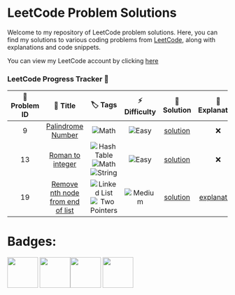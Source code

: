 # LeetCode Problem Solutions

Welcome to my repository of LeetCode problem solutions. Here, you can find my solutions to various coding problems from [LeetCode](https://leetcode.com/), along with explanations and code snippets.

You can view my LeetCode account by clicking [here](https://leetcode.com/GiacomoLeetCode/)
### LeetCode Progress Tracker 📅
|🎯 Problem ID |📌 Title |🏷️ Tags |⚡ Difficulty |📝 Solution | 📖Explanation |
|:------------:|:-------:|:------:|:------------:|:----------:|:--------------:|
| 9 | [Palindrome Number](https://leetcode.com/problems/palindrome-number/description//) | ![Math](https://img.shields.io/badge/-Math-purple) | ![Easy](https://img.shields.io/badge/-Easy-brightgreen) | [solution](problems/9.palindrome.number/Solution.py) | <center>❌</center> |
| 13 | [Roman to integer](https://leetcode.com/problems/roman-to-integer/description//) | ![Hash Table](https://img.shields.io/badge/-Hash_Table-orange) ![Math](https://img.shields.io/badge/-Math-purple) ![String](https://img.shields.io/badge/-String-green) | ![Easy](https://img.shields.io/badge/-Easy-brightgreen) | [solution](problems/13.roman.to.integer/Solution.py) | <center>❌</center> |
| 19 | [Remove nth node from end of list](https://leetcode.com/problems/remove-nth-node-from-end-of-list/description//) | ![Linked List](https://img.shields.io/badge/-Linked_List-lavender) ![Two Pointers](https://img.shields.io/badge/-Two_Pointers-darkred) | ![Medium](https://img.shields.io/badge/-Medium-orange) | [solution](problems/19.remove.nth.node.from.end.of.list/Solution.py) | [explanation](https://leetcode.com/problems/remove-nth-node-from-end-of-list/solutions/4817192/easy-solution-by-giacomoleetcode-kxpu//) |


# Badges: 

<img src="https://assets.leetcode.com/static_assets/others/Introduction_to_Pandas_Badge.png" width="70"> <img src="https://assets.leetcode.com/static_assets/marketing/lg50.png" width="70"><img src="https://assets.leetcode.com/static_assets/marketing/2024-50-lg.png" width="70"> <img src="https://assets.leetcode.com/static_assets/marketing/2024-100-lg.png" width="70">